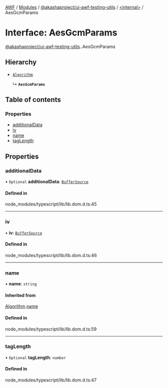 [AWF](../README.md) / [Modules](../modules.md) / [@akashaproject/ui-awf-testing-utils](../modules/akashaproject_ui_awf_testing_utils.md) / [<internal\>](../modules/akashaproject_ui_awf_testing_utils._internal_.md) / AesGcmParams

# Interface: AesGcmParams

[@akashaproject/ui-awf-testing-utils](../modules/akashaproject_ui_awf_testing_utils.md).[<internal>](../modules/akashaproject_ui_awf_testing_utils._internal_.md).AesGcmParams

## Hierarchy

- [`Algorithm`](akashaproject_ui_awf_testing_utils._internal_.Algorithm.md)

  ↳ **`AesGcmParams`**

## Table of contents

### Properties

- [additionalData](akashaproject_ui_awf_testing_utils._internal_.AesGcmParams.md#additionaldata)
- [iv](akashaproject_ui_awf_testing_utils._internal_.AesGcmParams.md#iv)
- [name](akashaproject_ui_awf_testing_utils._internal_.AesGcmParams.md#name)
- [tagLength](akashaproject_ui_awf_testing_utils._internal_.AesGcmParams.md#taglength)

## Properties

### additionalData

• `Optional` **additionalData**: [`BufferSource`](../modules/akashaproject_ui_awf_testing_utils._internal_.md#buffersource)

#### Defined in

node_modules/typescript/lib/lib.dom.d.ts:45

___

### iv

• **iv**: [`BufferSource`](../modules/akashaproject_ui_awf_testing_utils._internal_.md#buffersource)

#### Defined in

node_modules/typescript/lib/lib.dom.d.ts:46

___

### name

• **name**: `string`

#### Inherited from

[Algorithm](akashaproject_ui_awf_testing_utils._internal_.Algorithm.md).[name](akashaproject_ui_awf_testing_utils._internal_.Algorithm.md#name)

#### Defined in

node_modules/typescript/lib/lib.dom.d.ts:59

___

### tagLength

• `Optional` **tagLength**: `number`

#### Defined in

node_modules/typescript/lib/lib.dom.d.ts:47
